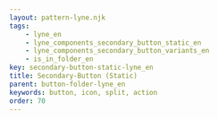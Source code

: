 ```yaml
---
layout: pattern-lyne.njk
tags: 
    - lyne_en
    - lyne_components_secondary_button_static_en
    - lyne_components_secondary_button_variants_en
    - is_in_folder_en
key: secondary-button-static-lyne_en
title: Secondary-Button (Static)
parent: button-folder-lyne_en
keywords: button, icon, split, action
order: 70
---
```


